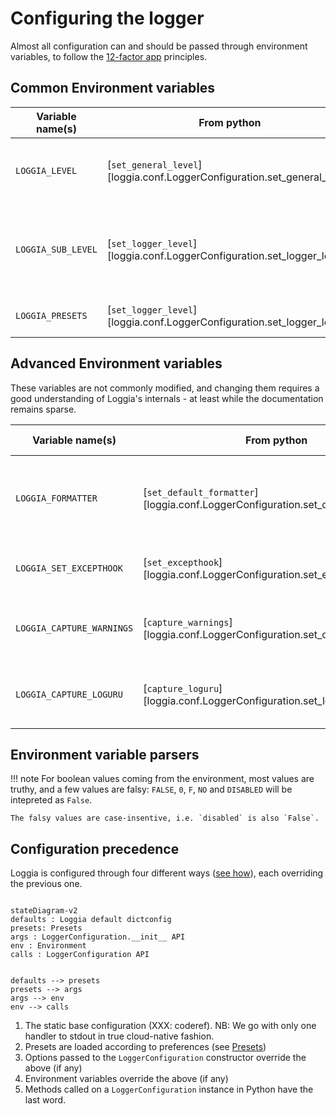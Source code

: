 # Configuring the logger

Almost all configuration can and should be passed through environment variables, to follow the [12-factor app](https://12factor.net/) principles.

## Common Environment variables

| Variable name(s) | From python | Default value | Description |
|------------------|---|------------|-------------|
| `LOGGIA_LEVEL` | [`set_general_level`][loggia.conf.LoggerConfiguration.set_general_level] |`INFO` | The log level number or name. See [log levels](/log_levels) |
| `LOGGIA_SUB_LEVEL` | [`set_logger_level`][loggia.conf.LoggerConfiguration.set_logger_level] |`INFO` | The log level number or name for any given named logger. |
| `LOGGIA_PRESETS` | [`set_logger_level`][loggia.conf.LoggerConfiguration.set_logger_level] | `prod` | Preferences for Loggia [Presets](/presets) |

## Advanced Environment variables

These variables are not commonly modified, and changing them requires a good
understanding of Loggia's internals - at least while the documentation remains
sparse.

| Variable name(s) | From python | Default value | Description |
|------------------|---|------------|-------------|
| `LOGGIA_FORMATTER` | [`set_default_formatter`][loggia.conf.LoggerConfiguration.set_default_formatter] | (unset) | The fully qualified name of a `logging.Formatter` - see `loggia.formatters` for available options.  |
| `LOGGIA_SET_EXCEPTHOOK` | [`set_excepthook`][loggia.conf.LoggerConfiguration.set_excepthook] | `True` | Whether the logger should set the `sys.excepthook`. |
| `LOGGIA_CAPTURE_WARNINGS` | [`capture_warnings`][loggia.conf.LoggerConfiguration.set_capture_warnings] | `True` | Whether the logger should capture warnings from the `warnings` module. |
| `LOGGIA_CAPTURE_LOGURU` | [`capture_loguru`][loggia.conf.LoggerConfiguration.set_loguru_capture] | `True` | Whether the logger should capture logs emitted through loguru. |

## Environment variable parsers

!!! note
    For boolean values coming from the environment, most values are truthy, and a few
    values are falsy: `FALSE`, `0`, `F`, `NO` and `DISABLED` will be intepreted as `False`.

    The falsy values are case-insentive, i.e. `disabled` is also `False`.

## Configuration precedence

Loggia is configured through four different ways ([see how](loggia.conf.LoggerConfiguration.__init__)), each overriding the previous one.

``` mermaid

stateDiagram-v2
defaults : Loggia default dictconfig
presets: Presets
args : LoggerConfiguration.__init__ API
env : Environment
calls : LoggerConfiguration API


defaults --> presets
presets --> args
args --> env
env --> calls
```

 1. The static base configuration (XXX: coderef). NB: We go with only one handler to stdout in true cloud-native fashion.
 2. Presets are loaded according to preferences (see [Presets](/presets))
 3. Options passed to the `LoggerConfiguration` constructor override the above (if any)
 4. Environment variables override the above (if any)
 5. Methods called on a `LoggerConfiguration` instance in Python have the last word.
